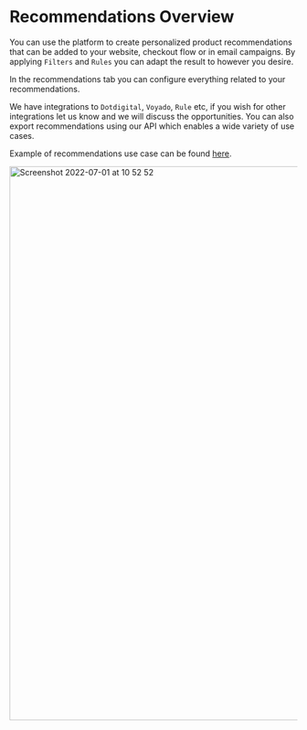 # Recommendations Overview

You can use the platform to create personalized product recommendations that can be added to your website, checkout flow or in email campaigns. By applying `Filters` and `Rules` you can adapt the result to however you desire. 

In the recommendations tab you can configure everything related to your recommendations. 

We have integrations to `Dotdigital`, `Voyado`, `Rule` etc, if you wish for other integrations let us know and we will discuss the opportunities. You can also export recommendations using our API which enables a wide variety of use cases.

Example of recommendations use case can be found [here](../Recommendation-Profiles).


<img width="970" alt="Screenshot 2022-07-01 at 10 52 52" src="https://user-images.githubusercontent.com/4352260/176861100-b9b6f25e-dffb-4a4e-8103-51d25d6f0d2d.png">